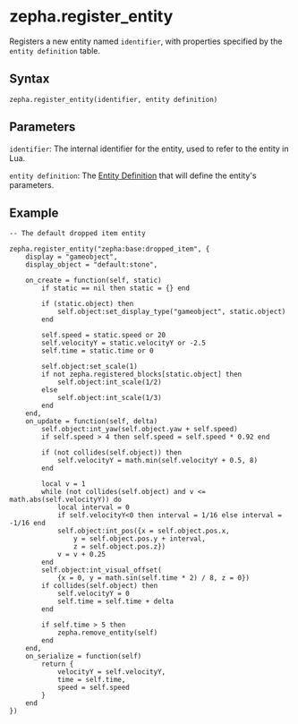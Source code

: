 
# zepha.register_entity

Registers a new entity named `identifier`, with properties specified by the `entity definition` table.

## Syntax

`zepha.register_entity(identifier, entity definition)`

## Parameters

`identifier`: The internal identifier for the entity, used to refer to the entity in Lua.

`entity definition`: The [Entity Definition](/docs/definitions/entity_definition) that will define the entity's parameters.

## Example

```
-- The default dropped item entity

zepha.register_entity("zepha:base:dropped_item", {
    display = "gameobject",
    display_object = "default:stone",

    on_create = function(self, static)
        if static == nil then static = {} end

        if (static.object) then 
        	self.object:set_display_type("gameobject", static.object) 
        end

        self.speed = static.speed or 20
        self.velocityY = static.velocityY or -2.5
        self.time = static.time or 0

        self.object:set_scale(1)
        if not zepha.registered_blocks[static.object] then
            self.object:int_scale(1/2)
        else
            self.object:int_scale(1/3)
        end
    end,
    on_update = function(self, delta)
        self.object:int_yaw(self.object.yaw + self.speed)
        if self.speed > 4 then self.speed = self.speed * 0.92 end

        if (not collides(self.object)) then
            self.velocityY = math.min(self.velocityY + 0.5, 8)
        end

        local v = 1
        while (not collides(self.object) and v <= math.abs(self.velocityY)) do
            local interval = 0
            if self.velocityY<0 then interval = 1/16 else interval = -1/16 end
            self.object:int_pos({x = self.object.pos.x, 
            	y = self.object.pos.y + interval, 
            	z = self.object.pos.z})
            v = v + 0.25
        end
        self.object:int_visual_offset(
        	{x = 0, y = math.sin(self.time * 2) / 8, z = 0})
        if collides(self.object) then
            self.velocityY = 0
            self.time = self.time + delta
        end

        if self.time > 5 then
            zepha.remove_entity(self)
        end
    end,
    on_serialize = function(self)
        return {
            velocityY = self.velocityY,
            time = self.time,
            speed = self.speed
        }
    end
})
```
